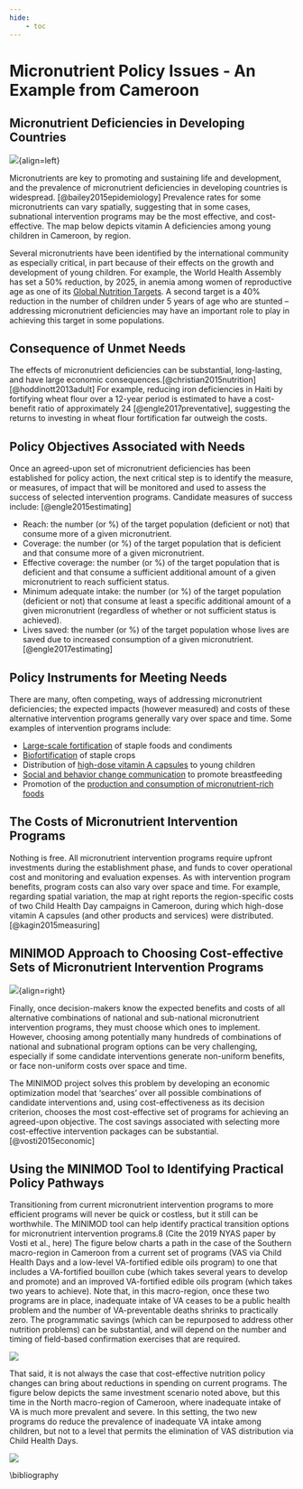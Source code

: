 ```yaml
---
hide:
    - toc
---
```


# Micronutrient Policy Issues - An Example from Cameroon

## Micronutrient Deficiencies in Developing Countries

![](../pictures/map_of_va_deficiency_in_cameroon.jpg){align=left}

Micronutrients are key to promoting and sustaining life and development, and the prevalence of micronutrient deficiencies in developing countries is widespread. [@bailey2015epidemiology] Prevalence rates for some micronutrients can vary spatially, suggesting that in some cases, subnational intervention programs may be the most effective, and cost-effective.  The map below depicts vitamin A deficiencies among young children in Cameroon, by region.

Several micronutrients have been identified by the international community as especially critical, in part because of their effects on the growth and development of young children. For example, the World Health Assembly has set a 50% reduction, by 2025, in anemia among women of reproductive age as one of its [Global Nutrition Targets](http://www.who.int/nutrition/global-target-2025/en/). A second target is a 40% reduction in the number of children under 5 years of age who are stunted – addressing micronutrient deficiencies may have an important role to play in achieving this target in some populations.

## Consequence of Unmet Needs

The effects of micronutrient deficiencies can be substantial, long-lasting, and have large economic consequences.[@christian2015nutrition] [@hoddinott2013adult] For example, reducing iron deficiencies in Haiti by fortifying wheat flour over a 12-year period is estimated to have a cost-benefit ratio of approximately 24 [@engle2017preventative], suggesting the returns to investing in wheat flour fortification far outweigh the costs.

## Policy Objectives Associated with Needs

Once an agreed-upon set of micronutrient deficiencies has been established for policy action, the next critical step is to identify the measure, or measures, of impact that will be monitored and used to assess the success of selected intervention programs. Candidate measures of success include: [@engle2015estimating]

- Reach: the number (or %) of the target population (deficient or not) that consume more of a given micronutrient.
- Coverage: the number (or %) of the target population that is deficient and that consume more of a given micronutrient. 
- Effective coverage: the number (or %) of the target population that is deficient and that consume a sufficient additional amount of a given micronutrient to reach sufficient status.
- Minimum adequate intake: the number (or %) of the target population (deficient or not) that consume at least a specific additional amount of a given micronutrient (regardless of whether or not sufficient status is achieved).
- Lives saved: the number (or %) of the target population whose lives are saved due to increased consumption of a given micronutrient.[@engle2017estimating]

## Policy Instruments for Meeting Needs

There are many, often competing, ways of addressing micronutrient deficiencies; the expected impacts (however measured) and costs of these alternative intervention programs generally vary over space and time. Some examples of intervention programs include:

- [Large-scale fortification](http://www.ffinetwork.org/) of staple foods and condiments
- [Biofortification](http://www.harvestplus.org/) of staple crops
- Distribution of [high-dose vitamin A capsules](http://www.who.int/elena/titles/guidance_summaries/vitamina_children/en/) to young children
- [Social and behavior change communication](https://www.spring-nutrition.org/publications/briefs/sbcc-pathways-improved-maternal-infant-and-young-child-nutrition-practices) to promote breastfeeding
- Promotion of the [production and consumption of micronutrient-rich foods](http://www.hki.org/our-work/nourishing-families)

## The Costs of Micronutrient Intervention Programs

Nothing is free. All micronutrient intervention programs require upfront investments during the establishment phase, and funds to cover operational cost and monitoring and evaluation expenses. As with intervention program benefits, program costs can also vary over space and time. For example, regarding spatial variation, the map at right reports the region-specific costs of two Child Health Day campaigns in Cameroon, during which high-dose vitamin A capsules (and other products and services) were distributed.[@kagin2015measuring] 

## MINIMOD Approach to Choosing Cost-effective Sets of Micronutrient Intervention Programs

![](../pictures/map_of_va_costs_in_cameroon.png){align=right}

Finally, once decision-makers know the expected benefits and costs of all alternative combinations of national and sub-national micronutrient intervention programs, they must choose which ones to implement. However, choosing among potentially many hundreds of combinations of national and subnational program options can be very challenging, especially if some candidate interventions generate non-uniform benefits, or face non-uniform costs over space and time. 

The MINIMOD project solves this problem by developing an economic optimization model that ‘searches’ over all possible combinations of candidate interventions and, using cost-effectiveness as its decision criterion, chooses the most cost-effective set of programs for achieving an agreed-upon objective.  The cost savings associated with selecting more cost-effective intervention packages can be substantial.[@vosti2015economic]

## Using the MINIMOD Tool to Identifying Practical Policy Pathways

Transitioning from current micronutrient intervention programs to more efficient programs will never be quick or costless, but it still can be worthwhile.  The MINIMOD tool can help identify practical transition options for micronutrient intervention programs.8 (Cite the 2019 NYAS paper by Vosti et al., here) The figure below charts a path in the case of the Southern macro-region in Cameroon from a current set of programs (VAS via Child Health Days and a low-level VA-fortified edible oils program) to one that includes a VA-fortified bouillon cube (which takes several years to develop and promote) and an improved VA-fortified edible oils program (which takes two years to achieve).  Note that, in this macro-region, once these two programs are in place, inadequate intake of VA ceases to be a public health problem and the number of VA-preventable deaths shrinks to practically zero.  The programmatic savings (which can be repurposed to address other nutrition problems) can be substantial, and will depend on the number and timing of field-based confirmation exercises that are required. 

![](../pictures/slide23.jpg)

That said, it is not always the case that cost-effective nutrition policy changes can bring about reductions in spending on current programs. The figure below depicts the same investment scenario noted above, but this time in the North macro-region of Cameroon, where inadequate intake of VA is much more prevalent and severe. In this setting, the two new programs do reduce the prevalence of inadequate VA intake among children, but not to a level that permits the elimination of VAS distribution via Child Health Days. 

![](../pictures/slide24.jpg)



\bibliography